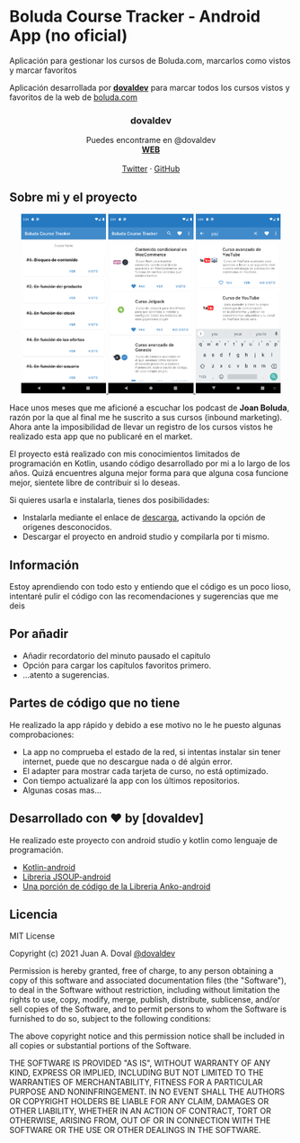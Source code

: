 # Boluda Course Tracker - Android App (no oficial)
Aplicación para gestionar los cursos de Boluda.com, marcarlos como vistos y marcar favoritos

<p>Aplicación desarrollada por <a href="https://dovaldev.com"><strong>dovaldev</strong></a> para marcar todos los cursos vistos y favoritos de la web de <a href="https://boluda.com">boluda.com</a></p>
  
<!-- DOVALDEV -->
<div align="center">
  <h3 align="center">dovaldev</h3>
  <p align="center">
    Puedes encontrame en @dovaldev
    <br />
    <a href="https://dovaldev.com"><strong>WEB</strong></a>
    <br />
    <br />
    <a href="https://dovaldev.com/twitter">Twitter</a>
    ·
    <a href="https://dovaldev.com/git">GitHub</a>
  </p>
</div>
  
  
<!-- ABOUT THE PROJECT -->
## Sobre mi y el proyecto


<p align="center">
    <a href="https://dovaldev.com">
      <img src="images/screenshot-check.png" alt="Screnshoot Checker" width="30%" height="30%">
    </a>
    <a href="https://dovaldev.com">
      <img src="images/screenshot-fav.png" alt="Screnshoot Favourite" width="30%" height="30%">
    </a>
    <a href="https://dovaldev.com">
      <img src="images/screenshot-search.png" alt="Screnshoot Search" width="30%" height="30%">
    </a>
 </p>

<p>Hace unos meses que me aficioné a escuchar los podcast de <b>Joan Boluda</b>, razón por la que al final me he suscrito a sus cursos (inbound marketing). Ahora ante la imposibilidad de llevar un registro de los cursos vistos he realizado esta app que no publicaré en el market.</p>
<p>El proyecto está realizado con mis conocimientos limitados de programación en Kotlin, usando código desarrollado por mi a lo largo de los años. Quizá encuentres alguna mejor forma para que alguna cosa funcione mejor, sientete libre de contribuir si lo deseas.</p>

<!-- INSTALL -->
<p>Si quieres usarla e instalarla, tienes dos posibilidades:</p>
<ul>
  <li>Instalarla mediante el enlace de <a href="https://github.com/dovaldev/boluda_course_tracker/tree/master/app/release">descarga</a>, activando la opción de origenes desconocidos.</li>
  <li>Descargar el proyecto en android studio y compilarla por ti mismo.</li>
</ul>

## Información
<p>Estoy aprendiendo con todo esto y entiendo que el código es un poco lioso, intentaré pulir el código con las recomendaciones y sugerencias que me deis</p>

## Por añadir
<ul>
<li>Añadir recordatorio del minuto pausado el capitulo</li>
<li>Opción para cargar los capítulos favoritos primero.</li>
<li>...atento a sugerencias.</li>
</ul>

## Partes de código que no tiene
<p>He realizado la app rápido y debido a ese motivo no le he puesto algunas comprobaciones:</p>
<ul>
    <li>La app no comprueba el estado de la red, si intentas instalar sin tener internet, puede que no descargue nada o dé algún error.</li>
    <li>El adapter para mostrar cada tarjeta de curso, no está optimizado.</li>
    <li>Con tiempo actualizaré la app con los últimos repositorios.</li>
    <li>Algunas cosas mas...</li>
</ul>


## Desarrollado con ❤️ by [dovaldev]

He realizado este proyecto con android studio y kotlin como lenguaje de programación.
* [Kotlin-android](https://kotlinlang.org/)
* [Libreria JSOUP-android](#)
* [Una porción de código de la Libreria Anko-android](#)


<!-- LICENSE -->
## Licencia

MIT License

Copyright (c) 2021 Juan A. Doval [@dovaldev]

Permission is hereby granted, free of charge, to any person obtaining a copy
of this software and associated documentation files (the "Software"), to deal
in the Software without restriction, including without limitation the rights
to use, copy, modify, merge, publish, distribute, sublicense, and/or sell
copies of the Software, and to permit persons to whom the Software is
furnished to do so, subject to the following conditions:

The above copyright notice and this permission notice shall be included in all
copies or substantial portions of the Software.

THE SOFTWARE IS PROVIDED "AS IS", WITHOUT WARRANTY OF ANY KIND, EXPRESS OR
IMPLIED, INCLUDING BUT NOT LIMITED TO THE WARRANTIES OF MERCHANTABILITY,
FITNESS FOR A PARTICULAR PURPOSE AND NONINFRINGEMENT. IN NO EVENT SHALL THE
AUTHORS OR COPYRIGHT HOLDERS BE LIABLE FOR ANY CLAIM, DAMAGES OR OTHER
LIABILITY, WHETHER IN AN ACTION OF CONTRACT, TORT OR OTHERWISE, ARISING FROM,
OUT OF OR IN CONNECTION WITH THE SOFTWARE OR THE USE OR OTHER DEALINGS IN THE
SOFTWARE.

  
<!-- MARKDOWN LINKS & IMAGES -->
[product-screenshot]: images/screenshot-fav.png
[dovaldev-url]: https://dovaldev.com
[boluda-url]: https://boluda.com
[app-url]: https://boluda.com
[@dovaldev]: https://dovaldev.com
